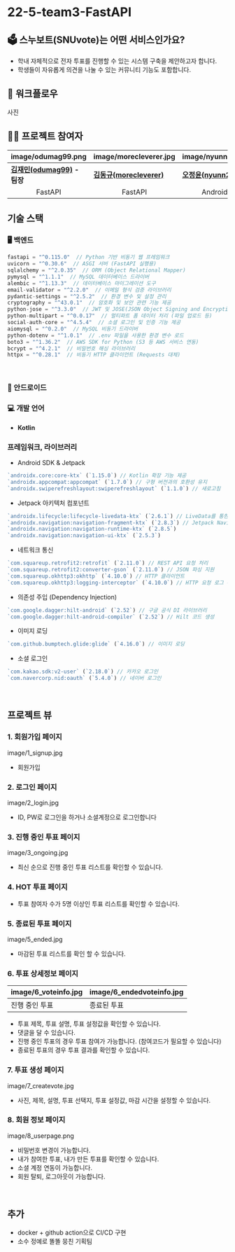 # 22-5-team3-FastAPI

## 🗳️ 스누보트(SNUvote)는 어떤 서비스인가요?   
- 학내 자체적으로 전자 투표를 진행할 수 있는 시스템 구축을 제안하고자 합니다.
- 학생들이 자유롭게 의견을 나눌 수 있는 커뮤니티 기능도 포함합니다.


## 🧩 워크플로우 
사진

## 👨‍💻 프로젝트 참여자 

| image/odumag99.png | image/morecleverer.jpg | image/nyunn2.png | image/huiwoo1010.png | 
| --- | --- | --- | --- |
| <b> [김재민(odumag99)](https://github.com/odumag99) - 팀장</b> | <b>[김동규(morecleverer)](https://github.com/morecleverer)</b> | <b>[오정윤(nyunn2)](https://github.com/nyunn2) </b>| <b>[정희우(huiwoo1010)](https://github.com/huiwoo1010) </b>|
| <center>FastAPI</center> | <center>FastAPI</center> | <center>Android</center> | <center>Android</center> | 
   
## 기술 스택
### 🖥️ 백엔드
```js
fastapi = "^0.115.0"  // Python 기반 비동기 웹 프레임워크
uvicorn = "^0.30.6"  // ASGI 서버 (FastAPI 실행용)
sqlalchemy = "^2.0.35"  // ORM (Object Relational Mapper)
pymysql = "^1.1.1"  // MySQL 데이터베이스 드라이버
alembic = "^1.13.3"  // 데이터베이스 마이그레이션 도구
email-validator = "^2.2.0"  // 이메일 형식 검증 라이브러리
pydantic-settings = "^2.5.2"  // 환경 변수 및 설정 관리
cryptography = "^43.0.1"  // 암호화 및 보안 관련 기능 제공
python-jose = "^3.3.0"  // JWT 및 JOSE(JSON Object Signing and Encryption) 구현
python-multipart = "^0.0.17"  // 멀티파트 폼 데이터 처리 (파일 업로드 등)
social-auth-core = "^4.5.4"  // 소셜 로그인 및 인증 기능 제공
aiomysql = "^0.2.0"  // MySQL 비동기 드라이버
python-dotenv = "^1.0.1"  // .env 파일을 사용한 환경 변수 로드
boto3 = "^1.36.2"  // AWS SDK for Python (S3 등 AWS 서비스 연동)
bcrypt = "^4.2.1"  // 비밀번호 해싱 라이브러리
httpx = "^0.28.1"  // 비동기 HTTP 클라이언트 (Requests 대체)
```
<br>

### 📱 안드로이드
### 💻 개발 언어
  - #### Kotlin
### 프레임워크, 라이브러리
 - Android SDK & Jetpack
```js
`androidx.core:core-ktx` (`1.15.0`) // Kotlin 확장 기능 제공
`androidx.appcompat:appcompat` (`1.7.0`) // 구형 버전과의 호환성 유지
`androidx.swiperefreshlayout:swiperefreshlayout` (`1.1.0`) // 새로고침
```
- Jetpack 아키텍처 컴포넌트
```js
`androidx.lifecycle:lifecycle-livedata-ktx` (`2.6.1`) // LiveData를 통한 데이터 관리
`androidx.navigation:navigation-fragment-ktx` (`2.8.3`) // Jetpack Navigation (Fragment 간 이동)
`androidx.navigation:navigation-runtime-ktx` (`2.8.5`)
`androidx.navigation:navigation-ui-ktx` (`2.5.3`)
```
- 네트워크 통신
```js
`com.squareup.retrofit2:retrofit` (`2.11.0`) // REST API 요청 처리
`com.squareup.retrofit2:converter-gson` (`2.11.0`) // JSON 파싱 지원
`com.squareup.okhttp3:okhttp` (`4.10.0`) // HTTP 클라이언트
`com.squareup.okhttp3:logging-interceptor` (`4.10.0`) // HTTP 요청 로그 확인
```
- 의존성 주입 (Dependency Injection)
```js
`com.google.dagger:hilt-android` (`2.52`) // 구글 공식 DI 라이브러리
`com.google.dagger:hilt-android-compiler` (`2.52`) // Hilt 코드 생성
```
- 이미지 로딩
```js
`com.github.bumptech.glide:glide` (`4.16.0`) // 이미지 로딩
```
- 소셜 로그인
```js
`com.kakao.sdk:v2-user` (`2.18.0`) // 카카오 로그인
`com.navercorp.nid:oauth` (`5.4.0`) // 네이버 로그인
```

<br>   

## 프로젝트 뷰
### 1. 회원가입 페이지
image/1_signup.jpg
- 회원가입  
### 2. 로그인 페이지
image/2_login.jpg
- ID, PW로 로그인을 하거나 소셜계정으로 로그인합니다
### 3. 진행 중인 투표 페이지
image/3_ongoing.jpg
- 최신 순으로 진행 중인 투표 리스트를 확인할 수 있습니다.
### 4. HOT 투표 페이지
- 투표 참여자 수가 5명 이상인 투표 리스트를 확인할 수 있습니다.   
### 5. 종료된 투표 페이지
image/5_ended.jpg
- 마감된 투표 리스트를 확인 할 수 있습니다.
### 6. 투표 상세정보 페이지
| image/6_voteinfo.jpg | image/6_endedvoteinfo.jpg |
| --- | --- |
| 진행 중인 투표 | 종료된 투표 |

- 투표 제목, 투표 설명, 투표 설정값을 확인할 수 있습니다.
- 댓글을 달 수 있습니다.
- 진행 중인 투표의 경우 투표 참여가 가능합니다. (참여코드가 필요할 수 있습니다)
- 종료된 투표의 경우 투표 결과를 확인할 수 있습니다.
### 7. 투표 생성 페이지
image/7_createvote.jpg
- 사진, 제목, 설명, 투표 선택지, 투표 설정값, 마감 시간을 설정할 수 있습니다.
### 8. 회원 정보 페이지
image/8_userpage.png
- 비밀번호 변경이 가능합니다.
- 내가 참여한 투표, 내가 만든 투표를 확인할 수 있습니다.
- 소셜 계정 연동이 가능합니다.
- 회원 탈퇴, 로그아웃이 가능합니다.

<br>   

## 추가
- docker + github action으로 CI/CD 구현
- 소수 정예로 똘똘 뭉친 기획팀
